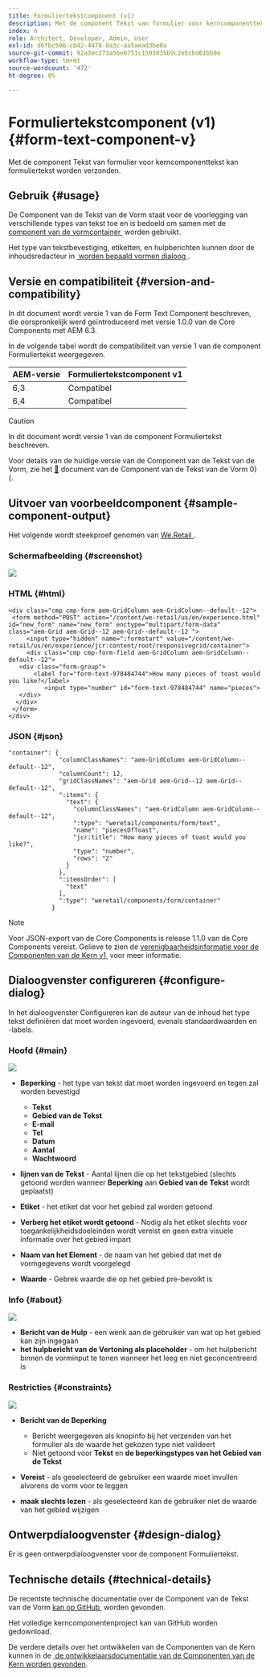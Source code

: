 ```yaml
---
title: Formuliertekstcomponent (v1)
description: Met de component Tekst van formulier voor kerncomponenttekst kan formuliertekst worden verzonden.
index: n
role: Architect, Developer, Admin, User
exl-id: d6fbc596-cb42-4478-8a3c-aa5aead3be0a
source-git-commit: 92a3ec273a5be6751c1503835b9c2e5cbd61bb9e
workflow-type: tm+mt
source-wordcount: '472'
ht-degree: 0%

---
```



# Formuliertekstcomponent (v1) {#form-text-component-v}

Met de component Tekst van formulier voor kerncomponenttekst kan formuliertekst worden verzonden.

## Gebruik {#usage}

De Component van de Tekst van de Vorm staat voor de voorlegging van verschillende types van tekst toe en is bedoeld om samen met de [&#x200B; component van de vormcontainer &#x200B;](form-container-v1.md) worden gebruikt.

Het type van tekstbevestiging, etiketten, en hulpberichten kunnen door de inhoudsredacteur in [&#x200B; worden bepaald vormen dialoog &#x200B;](#configure-dialog).

## Versie en compatibiliteit {#version-and-compatibility}

In dit document wordt versie 1 van de Form Text Component beschreven, die oorspronkelijk werd geïntroduceerd met versie 1.0.0 van de Core Components met AEM 6.3.

In de volgende tabel wordt de compatibiliteit van versie 1 van de component Formuliertekst weergegeven.

| AEM-versie | Formuliertekstcomponent v1 |
|--- |--- |
| 6,3 | Compatibel |
| 6,4 | Compatibel |

>[!CAUTION]
>
>In dit document wordt versie 1 van de component Formuliertekst beschreven.
>
>Voor details van de huidige versie van de Component van de Tekst van de Vorm, zie het [&#128279;](/help/components/forms/form-text.md) document van de Component van de Tekst van de Vorm 0&rbrace; &lbrace;.

## Uitvoer van voorbeeldcomponent {#sample-component-output}

Het volgende wordt steekproef genomen van [&#x200B; We.Retail &#x200B;](https://helpx.adobe.com/nl/experience-manager/6-4/sites/developing/using/we-retail.html).

### Schermafbeelding {#screenshot}

![](/help/assets/chlimage_1-22.png)

### HTML {#html}

```
<div class="cmp cmp-form aem-GridColumn aem-GridColumn--default--12">
 <form method="POST" action="/content/we-retail/us/en/experience.html" id="new_form" name="new_form" enctype="multipart/form-data" class="aem-Grid aem-Grid--12 aem-Grid--default--12 ">
     <input type="hidden" name=":formstart" value="/content/we-retail/us/en/experience/jcr:content/root/responsivegrid/container">
     <div class="cmp cmp-form-field aem-GridColumn aem-GridColumn--default--12">
   <div class="form-group">
       <label for="form-text-978484744">How many pieces of toast would you like?</label>
          <input type="number" id="form-text-978484744" name="pieces">
   </div>
  </div>
 </form>
</div>
```

### JSON {#json}

```
"container": {
              "columnClassNames": "aem-GridColumn aem-GridColumn--default--12",
              "columnCount": 12,
              "gridClassNames": "aem-Grid aem-Grid--12 aem-Grid--default--12",
              ":items": {
                "text": {
                  "columnClassNames": "aem-GridColumn aem-GridColumn--default--12",
                  ":type": "weretail/components/form/text",
                  "name": "piecesOfToast",
                  "jcr:title": "How many pieces of toast would you like?",
                  "type": "number",
                  "rows": "2"
                }
              },
              ":itemsOrder": [
                "text"
              ],
              ":type": "weretail/components/form/container"
            }
```

>[!NOTE]
>
>Voor JSON-export van de Core Components is release 1.1.0 van de Core Components vereist. Gelieve te zien de [&#x200B; verenigbaarheidsinformatie voor de Componenten van de Kern v1 &#x200B;](/help/versions.md) voor meer informatie.

## Dialoogvenster configureren {#configure-dialog}

In het dialoogvenster Configureren kan de auteur van de inhoud het type tekst definiëren dat moet worden ingevoerd, evenals standaardwaarden en -labels.

### Hoofd {#main}

![](/help/assets/chlimage_1-23.png)

* **Beperking** - het type van tekst dat moet worden ingevoerd en tegen zal worden bevestigd

   * **Tekst**
   * **Gebied van de Tekst**
   * **E-mail**
   * **Tel**
   * **Datum**
   * **Aantal**
   * **Wachtwoord**

* **lijnen van de Tekst** - Aantal lijnen die op het tekstgebied (slechts getoond worden wanneer **Beperking** aan **Gebied van de Tekst** wordt geplaatst)

* **Etiket** - het etiket dat voor het gebied zal worden getoond
* **Verberg het etiket wordt getoond** - Nodig als het etiket slechts voor toegankelijkheidsdoeleinden wordt vereist en geen extra visuele informatie over het gebied impart
* **Naam van het Element** - de naam van het gebied dat met de vormgegevens wordt voorgelegd
* **Waarde** - Gebrek waarde die op het gebied pre-bevolkt is

### Info {#about}

![](/help/assets/chlimage_1-24.png)

* **Bericht van de Hulp** - een wenk aan de gebruiker van wat op het gebied kan zijn ingegaan
* **het hulpbericht van de Vertoning als placeholder** - om het hulpbericht binnen de vorminput te tonen wanneer het leeg en niet geconcentreerd is

### Restricties {#constraints}

![](/help/assets/chlimage_1-25.png)

* **Bericht van de Beperking**

   * Bericht weergegeven als knopinfo bij het verzenden van het formulier als de waarde het gekozen type niet valideert
   * Niet getoond voor **Tekst** en **de beperkingstypes van het Gebied van de Tekst**

* **Vereist** - als geselecteerd de gebruiker een waarde moet invullen alvorens de vorm voor te leggen
* **maak slechts lezen** - als geselecteerd kan de gebruiker niet de waarde van het gebied wijzigen

## Ontwerpdialoogvenster {#design-dialog}

Er is geen ontwerpdialoogvenster voor de component Formuliertekst.

## Technische details {#technical-details}

De recentste technische documentatie over de Component van de Tekst van de Vorm [&#x200B; kan op GitHub &#x200B;](https://github.com/adobe/aem-core-wcm-components/tree/master/content/src/content/jcr_root/apps/core/wcm/components/form/text/v1/text) worden gevonden.

Het volledige kerncomponentenproject kan van GitHub worden gedownload.

De verdere details over het ontwikkelen van de Componenten van de Kern kunnen in de [&#x200B; de ontwikkelaarsdocumentatie van de Componenten van de Kern worden gevonden &#x200B;](/help/developing/overview.md).
